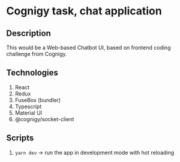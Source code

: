 # Cognigy task, chat application

## Description
This would be a Web-based Chatbot UI, based on frontend coding challenge from Cognigy.

## Technologies
1. React
2. Redux
3. FuseBox (bundler)
4. Typescript
5. Material UI
6. @cognigy/socket-client

## Scripts
1. `yarn dev` -> run the app in development mode with hot reloading